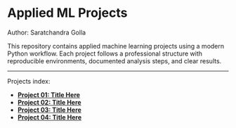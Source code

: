 # Applied ML Projects

Author: Saratchandra Golla

This repository contains applied machine learning projects using a modern Python workflow.
Each project follows a professional structure with reproducible environments, documented analysis steps, and clear results.

--- 

Projects index:

- [**Project 01: Title Here**](project01/README.md)
- [**Project 02: Title Here**](project02/README.md)
- [**Project 03: Title Here**](project03/README.md)
- [**Project 04: Title Here**](project04/README.md)

